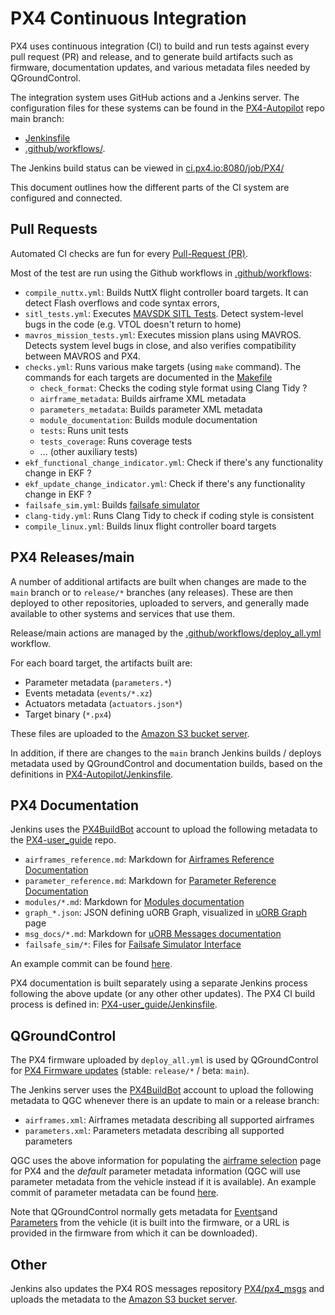 # PX4 Continuous Integration

PX4 uses continuous integration (CI) to build and run tests against every pull request (PR) and release, and to generate build artifacts such as firmware, documentation updates, and various metadata files needed by QGroundControl.

The integration system uses GitHub actions and a Jenkins server.
The configuration files for these systems can be found in the [PX4-Autopilot](https://github.com/PX4/PX4-Autopilot) repo main branch:
- [Jenkinsfile](https://github.com/PX4/PX4-Autopilot/blob/main/Jenkinsfile)
- [.github/workflows/](https://github.com/PX4/PX4-Autopilot/tree/main/.github/workflows).

The Jenkins build status can be viewed in [ci.px4.io:8080/job/PX4/](http://ci.px4.io:8080/job/PX4/)

This document outlines how the different parts of the CI system are configured and connected.

## Pull Requests

Automated CI checks are fun for every [Pull-Request (PR)](https://github.com/PX4/PX4-Autopilot/pulls).

Most of the test are run using the Github workflows in [.github/workflows](https://github.com/PX4/PX4-Autopilot/tree/main/.github/workflows):

- `compile_nuttx.yml`:
  Builds NuttX flight controller board targets.
  It can detect Flash overflows and code syntax errors,
- `sitl_tests.yml`: 
  Executes [MAVSDK SITL Tests](./integration_testing_mavsdk.md).
  Detect system-level bugs in the code (e.g. VTOL doesn't return to home)
- `mavros_mission_tests.yml`:
  Executes mission plans using MAVROS.
  Detects system level bugs in close, and also verifies compatibility between MAVROS and PX4.
- `checks.yml`:
  Runs various make targets (using `make` command).
  The commands for each targets are documented in the [Makefile](https://github.com/PX4/PX4-Autopilot/blob/main/Makefile)
  - `check_format`: Checks the coding style format using Clang Tidy ?
  - `airframe_metadata`: Builds airframe XML metadata
  - `parameters_metadata`: Builds parameter XML metadata
  - `module_documentation`: Builds module documentation
  - `tests`: Runs unit tests
  - `tests_coverage`: Runs coverage tests
  - ... (other auxiliary tests)
- `ekf_functional_change_indicator.yml`: Check if there's any functionality change in EKF ?
- `ekf_update_change_indicator.yml`: Check if there's any functionality change in EKF ?
- `failsafe_sim.yml`: Builds [failsafe simulator](../config/safety_simulation.md)
- `clang-tidy.yml`: Runs Clang Tidy to check if coding style is consistent
- `compile_linux.yml`: Builds linux flight controller board targets

## PX4 Releases/main

A number of additional artifacts are built when changes are made to the `main` branch or to `release/*` branches (any releases).
These are then deployed to other repositories, uploaded to servers, and generally made available to other systems and services that use them.

Release/main actions are managed by the [.github/workflows/deploy_all.yml](https://github.com/PX4/PX4-Autopilot/blob/main/.github/workflows/deploy_all.yml) workflow.

For each board target, the artifacts built are:

- Parameter metadata (`parameters.*`)
- Events metadata (`events/*.xz`)
- Actuators metadata (`actuators.json*`)
- Target binary (`*.px4`)

These files are uploaded to the [Amazon S3 bucket server](https://px4-travis.s3.amazonaws.com/).

In addition, if there are changes to the `main` branch Jenkins builds / deploys metadata used by QGroundControl and documentation builds, based on the definitions in [PX4-Autopilot/Jenkinsfile](https://github.com/PX4/PX4-Autopilot/blob/main/Jenkinsfile).


## PX4 Documentation

Jenkins uses the [PX4BuildBot](https://github.com/PX4BuildBot) account to upload the following metadata to the [PX4-user_guide](https://github.com/PX4/PX4-user_guide) repo.

- `airframes_reference.md`: Markdown for [Airframes Reference Documentation](../airframes/airframe_reference.md)
- `parameter_reference.md`: Markdown for [Parameter Reference Documentation](../advanced_config/parameter_reference.md)
- `modules/*.md`: Markdown for [Modules documentation](../modules/README.md)
- `graph_*.json`: JSON defining uORB Graph, visualized in [uORB Graph](../middleware/uorb_graph.md) page
- `msg_docs/*.md`: Markdown for [uORB Messages documentation](../msg_docs/README.md)
- `failsafe_sim/*`: Files for [Failsafe Simulator Interface](../config/safety_simulation.md)

An example commit can be found [here](https://github.com/PX4/PX4-user_guide/commit/a4ffaf5fc32df8650da614aa3129b3b90794584f).

PX4 documentation is built separately using a separate Jenkins process following the above update (or any other other updates).
The PX4 CI build process is defined in: [PX4-user_guide/Jenkinsfile](https://github.com/PX4/PX4-user_guide/blob/main/Jenkinsfile).


## QGroundControl 

The PX4 firmware uploaded by `deploy_all.yml` is used by QGroundControl for [PX4 Firmware updates](../config/firmware.md) (stable: `release/*` / beta: `main`).
 
The Jenkins server uses the [PX4BuildBot](https://github.com/PX4BuildBot) account to upload the following metadata to QGC whenever there is an update to main or a release branch:

- `airframes.xml`: Airframes metadata describing all supported airframes
- `parameters.xml`: Parameters metadata describing all supported parameters

QGC uses the above information for populating the [airframe selection](../config/airframe.md) page for PX4 and the _default_ parameter metadata information (QGC will use parameter metadata from the vehicle instead if it is available).
An example commit of parameter metadata can be found [here](https://github.com/mavlink/qgroundcontrol/commit/7f4f3b6253fe80a881e9a91a1f5b6d960ad11834).

Note that QGroundControl normally gets metadata for [Events](../concept/events_interface.md#implementation)and [Parameters](../advanced/parameters_and_configurations.md#publishing-parameter-metadata-to-a-gcs) from the vehicle (it is built into the firmware, or a URL is provided in the firmware from which it can be downloaded).


## Other

Jenkins also updates the PX4 ROS messages repository [PX4/px4_msgs](https://github.com/PX4/px4_msgs) and uploads the metadata to the [Amazon S3 bucket server](https://px4-travis.s3.amazonaws.com/).